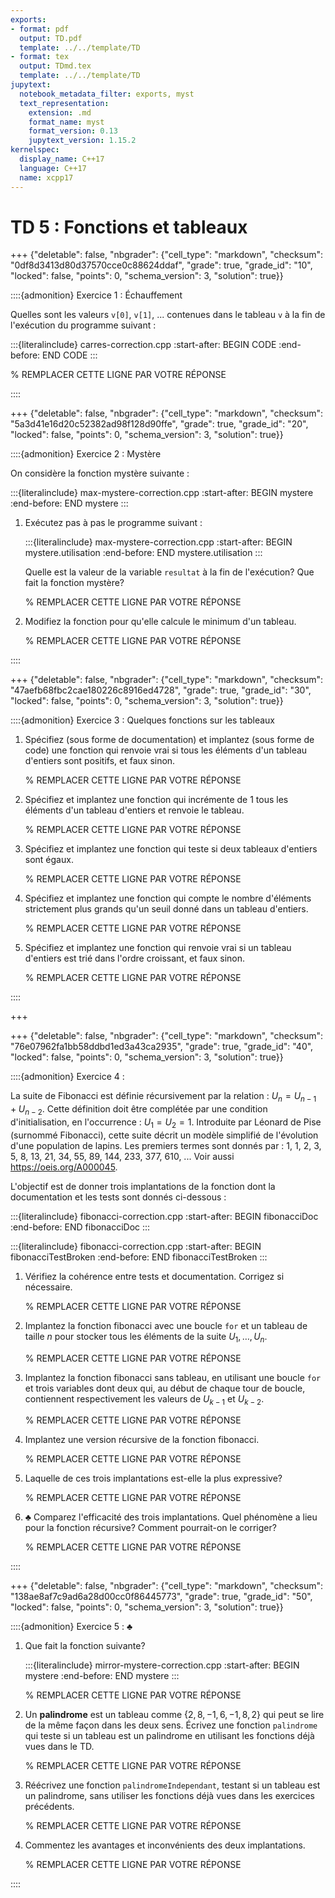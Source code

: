 ```yaml
---
exports:
- format: pdf
  output: TD.pdf
  template: ../../template/TD
- format: tex
  output: TDmd.tex
  template: ../../template/TD
jupytext:
  notebook_metadata_filter: exports, myst
  text_representation:
    extension: .md
    format_name: myst
    format_version: 0.13
    jupytext_version: 1.15.2
kernelspec:
  display_name: C++17
  language: C++17
  name: xcpp17
---
```


# TD 5 : Fonctions et tableaux

+++ {"deletable": false, "nbgrader": {"cell_type": "markdown", "checksum": "0df8d3413d80d37570cce0c88624ddaf", "grade": true, "grade_id": "10", "locked": false, "points": 0, "schema_version": 3, "solution": true}}

::::{admonition} Exercice 1 : Échauffement

Quelles sont les valeurs `v[0]`, `v[1]`, ...
contenues dans le tableau `v` à la fin de l'exécution du
programme suivant :

:::{literalinclude} carres-correction.cpp
:start-after: BEGIN CODE
:end-before: END CODE
:::

% REMPLACER CETTE LIGNE PAR VOTRE RÉPONSE

::::

+++ {"deletable": false, "nbgrader": {"cell_type": "markdown", "checksum": "5a3d41e16d20c52382ad98f128d90ffe", "grade": true, "grade_id": "20", "locked": false, "points": 0, "schema_version": 3, "solution": true}}

::::{admonition} Exercice 2 : Mystère

On considère la fonction mystère suivante :

:::{literalinclude} max-mystere-correction.cpp
:start-after: BEGIN mystere
:end-before: END mystere
:::

1.  Exécutez pas à pas le programme suivant :

    :::{literalinclude} max-mystere-correction.cpp
    :start-after: BEGIN mystere.utilisation
    :end-before: END mystere.utilisation
    :::

    Quelle est la valeur de la variable `resultat` à la fin
    de l'exécution? Que fait la fonction mystère?

    % REMPLACER CETTE LIGNE PAR VOTRE RÉPONSE

2.  Modifiez la fonction pour qu'elle calcule le minimum d'un tableau.

    % REMPLACER CETTE LIGNE PAR VOTRE RÉPONSE

::::

+++ {"deletable": false, "nbgrader": {"cell_type": "markdown", "checksum": "47aefb68fbc2cae180226c8916ed4728", "grade": true, "grade_id": "30", "locked": false, "points": 0, "schema_version": 3, "solution": true}}

::::{admonition} Exercice 3 : Quelques fonctions sur les tableaux

1.  Spécifiez (sous forme de documentation) et implantez (sous forme
    de code) une fonction qui renvoie vrai si tous les éléments d'un
    tableau d'entiers sont positifs, et faux sinon.

    % REMPLACER CETTE LIGNE PAR VOTRE RÉPONSE

2.  Spécifiez et implantez une fonction qui incrémente de 1 tous les
    éléments d'un tableau d'entiers et renvoie le tableau.

    % REMPLACER CETTE LIGNE PAR VOTRE RÉPONSE

3.  Spécifiez et implantez une fonction qui teste si deux tableaux
    d'entiers sont égaux.

    % REMPLACER CETTE LIGNE PAR VOTRE RÉPONSE

4.  Spécifiez et implantez une fonction qui compte le nombre
    d'éléments strictement plus grands qu'un seuil donné dans un
    tableau d'entiers.

    % REMPLACER CETTE LIGNE PAR VOTRE RÉPONSE

5.  Spécifiez et implantez une fonction qui renvoie vrai si un tableau
    d'entiers est trié dans l'ordre croissant, et faux sinon.

    % REMPLACER CETTE LIGNE PAR VOTRE RÉPONSE

::::

+++

<s></s>

+++ {"deletable": false, "nbgrader": {"cell_type": "markdown", "checksum": "76e07962fa1bb58ddbd1ed3a43ca2935", "grade": true, "grade_id": "40", "locked": false, "points": 0, "schema_version": 3, "solution": true}}

::::{admonition} Exercice 4 :

La suite de Fibonacci est définie récursivement par la relation :
$U_{n}=U_{n-1}+U_{n-2}$. Cette définition doit être complétée par une
condition d'initialisation, en l'occurrence :
$U_{1}=U_{2}=1$. Introduite par Léonard de Pise (surnommé Fibonacci),
cette suite décrit un modèle simplifié de l'évolution d'une population
de lapins. Les premiers termes sont donnés par : 1, 1, 2, 3, 5, 8, 13,
21, 34, 55, 89, 144, 233, 377, 610, ... Voir aussi
<https://oeis.org/A000045>.

L'objectif est de donner trois implantations de la fonction dont la
documentation et les tests sont donnés ci-dessous :

:::{literalinclude} fibonacci-correction.cpp
:start-after: BEGIN fibonacciDoc
:end-before: END fibonacciDoc
:::

:::{literalinclude} fibonacci-correction.cpp
:start-after: BEGIN fibonacciTestBroken
:end-before: END fibonacciTestBroken
:::

1.  Vérifiez la cohérence entre tests et documentation. Corrigez si
    nécessaire.

    % REMPLACER CETTE LIGNE PAR VOTRE RÉPONSE

2.  Implantez la fonction fibonacci avec une boucle `for` et un
    tableau de taille $n$ pour stocker tous les éléments de la suite
    $U_1,\ldots,U_n$.

    % REMPLACER CETTE LIGNE PAR VOTRE RÉPONSE

3.  Implantez la fonction fibonacci sans tableau, en utilisant une
    boucle `for` et trois variables dont deux qui, au début de chaque
    tour de boucle, contiennent respectivement les valeurs de
    $U_{k-1}$ et $U_{k-2}$.

    % REMPLACER CETTE LIGNE PAR VOTRE RÉPONSE

4.  Implantez une version récursive de la fonction fibonacci.

    % REMPLACER CETTE LIGNE PAR VOTRE RÉPONSE

5.  Laquelle de ces trois implantations est-elle la plus expressive?

    % REMPLACER CETTE LIGNE PAR VOTRE RÉPONSE

6.  $\clubsuit$ Comparez l'efficacité des trois implantations. Quel
    phénomène a lieu pour la fonction récursive? Comment pourrait-on
    le corriger?

    % REMPLACER CETTE LIGNE PAR VOTRE RÉPONSE

::::

+++ {"deletable": false, "nbgrader": {"cell_type": "markdown", "checksum": "138ae8af7c9ad6a28d00cc0f86445773", "grade": true, "grade_id": "50", "locked": false, "points": 0, "schema_version": 3, "solution": true}}

::::{admonition} Exercice 5 : $\clubsuit$

1.  Que fait la fonction suivante?

    :::{literalinclude} mirror-mystere-correction.cpp
    :start-after: BEGIN mystere
    :end-before: END mystere
    :::

    % REMPLACER CETTE LIGNE PAR VOTRE RÉPONSE

2.  Un **palindrome** est un tableau comme $\{2,8,-1,6,-1,8,2\}$ qui
    peut se lire de la même façon dans les deux sens. Écrivez une
    fonction `palindrome` qui teste si un tableau est un palindrome en
    utilisant les fonctions déjà vues dans le TD.

    % REMPLACER CETTE LIGNE PAR VOTRE RÉPONSE

3.  Réécrivez une fonction `palindromeIndependant`, testant si un
    tableau est un palindrome, sans utiliser les fonctions déjà vues
    dans les exercices précédents.

    % REMPLACER CETTE LIGNE PAR VOTRE RÉPONSE

4.  Commentez les avantages et inconvénients des deux implantations.

    % REMPLACER CETTE LIGNE PAR VOTRE RÉPONSE

::::

